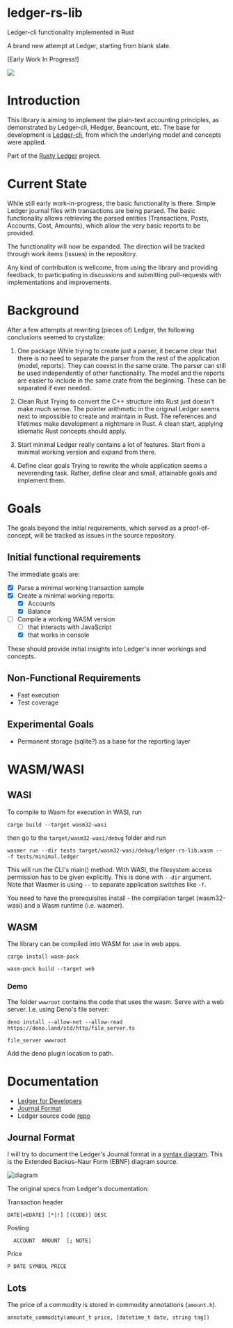 # ledger-rs-lib
Ledger-cli functionality implemented in Rust

A brand new attempt at Ledger, starting from blank slate.

[Early Work In Progress!]

![](https://img.shields.io/crates/v/ledger-rs-lib?style=plastic)

# Introduction

This library is aiming to implement the plain-text accounting principles, as demonstrated by Ledger-cli, Hledger, Beancount, etc. The base for development is [Ledger-cli](https://github.com/ledger/ledger/), from which the underlying model and concepts were applied.

Part of the [Rusty Ledger](https://github.com/ledger-rs/) project.

# Current State

While still early work-in-progress, the basic functionality is there. Simple Ledger journal files with transactions are being parsed. The basic functionality allows retrieving the parsed entities (Transactions, Posts, Accounts, Cost, Amounts), which allow the very basic reports to be provided.

The functionality will now be expanded. The direction will be tracked through work items (issues) in the repository.

Any kind of contribution is wellcome, from using the library and providing feedback, to participating in discussions and submitting pull-requests with implementations and improvements.

# Background

After a few attempts at rewriting (pieces of) Ledger, the following conclusions seemed to crystalize:

1. One package
While trying to create just a parser, it became clear that there is no need to separate the parser from the rest of the application (model, reports). They can coexist in the same crate. The parser can still be used independently of other functionality.
The model and the reports are easier to include in the same crate from the beginning. These can be separated if ever needed.

1. Clean Rust
Trying to convert the C++ structure into Rust just doesn't make much sense. The pointer arithmetic in the original Ledger seems next to impossible to create and maintain in Rust. The references and lifetimes make development a nightmare in Rust. A clean start, applying idiomatic Rust concepts should apply.

1. Start minimal
Ledger really contains a lot of features. Start from a minimal working version and expand from there.

1. Define clear goals
Trying to rewrite the whole application seems a neverending task. Rather, define clear and small, attainable goals and implement them.

# Goals

The goals beyond the initial requirements, which served as a proof-of-concept, will be tracked as issues in the source repository.

## Initial functional requirements

The immediate goals are:

- [x] Parse a minimal working transaction sample
- [x] Create a minimal working reports:
  - [x] Accounts
  - [x] Balance
- [ ] Compile a working WASM version
  - [ ] that interacts with JavaScript
  - [x] that works in console

These should provide initial insights into Ledger's inner workings and concepts.

## Non-Functional Requirements

- Fast execution
- Test coverage

## Experimental Goals

- Permanent storage (sqlite?) as a base for the reporting layer

# WASM/WASI

## WASI

To compile to Wasm for execution in WASI, run
```
cargo build --target wasm32-wasi
```
then go to the `target/wasm32-wasi/debug` folder and run
```
wasmer run --dir tests target/wasm32-wasi/debug/ledger-rs-lib.wasm -- -f tests/minimal.ledger
```

This will run the CLI's main() method. With WASI, the filesystem access permission has to be given explicitly. This is done with `--dir` argument.
Note that Wasmer is using `--` to separate application switches like `-f`.

You need to have the prerequisites install - the compilation target (wasm32-wasi) and a Wasm runtime (i.e. wasmer).

## WASM 

The library can be compiled into WASM for use in web apps.

```shell
cargo install wasm-pack

wasm-pack build --target web
```

### Demo

The folder `wwwroot` contains the code that uses the wasm.
Serve with a web server. I.e. using Deno's file server:
```
deno install --allow-net --allow-read https://deno.land/std/http/file_server.ts

file_server wwwroot
```
Add the deno plugin location to path.


# Documentation

- [Ledger for Developers](https://ledger-cli.org/doc/ledger3.html#Ledger-for-Developers)
- [Journal Format](https://ledger-cli.org/doc/ledger3.html#Journal-Format)
- Ledger source code [repo](https://github.com/ledger/ledger/)

## Journal Format

I will try to document the Ledger's Journal format in a [syntax diagram](http://www.plantuml.com/plantuml/duml/LL9HhjCm4FptAHRpGLAv5o2gbAWLGeYF88fKgOgGIKnnIMpaR52hqBjm6Ux5RkAsBp_jxkpCsBDEtgCEQBwvxm8jjWO-ckPamfiUFlWXEDt2EnywZUA7qOq9KBJ6mR-_jZthdogIrw67Ny6VJOr2t6KR6BU-wup3cuBne6kyPK8aA-0ITZOGs_usi4e58yG_l9-EK2-5fU-H0FvZUQGGUQVHA3WMm-KhbnNLSYNX3yXNafj49bB1rZV4agbC6IlrrKpCw5zbWet9hQXhFpXamuwBYYldF6gqtaqI8Ywbd8Nbrfqun6onC1iJ-LQgUvzIWAABd4-3TcZn6XrzGpLvFiya3cKOILwQyCLPB8EjESjDffIIHZpR4xjzJ6WqHpzA5HSaAy8oiPrZJanIVnwwJCpDXgnoeiytIpD1inbSe2BcdaRPjEVNSTlycyjK0PeBGjmBUoyVUOBMJsW3idnSyxYt7R_CSosFhP1XRbp3N-X_). This is the Extended Backus–Naur Form (EBNF) diagram source.

![diagram](http://www.plantuml.com/plantuml/dsvg/LL9HhjCm4FptAHRpGLAv5o2gbAWLGeYF88fKgOgGIKnnIMpaR52hqBjm6Ux5RkAsBp_jxkpCsBDEtgCEQBwvxm8jjWO-ckPamfiUFlWXEDt2EnywZUA7qOq9KBJ6mR-_jZthdogIrw67Ny6VJOr2t6KR6BU-wup3cuBne6kyPK8aA-0ITZOGs_usi4e58yG_l9-EK2-5fU-H0FvZUQGGUQVHA3WMm-KhbnNLSYNX3yXNafj49bB1rZV4agbC6IlrrKpCw5zbWet9hQXhFpXamuwBYYldF6gqtaqI8Ywbd8Nbrfqun6onC1iJ-LQgUvzIWAABd4-3TcZn6XrzGpLvFiya3cKOILwQyCLPB8EjESjDffIIHZpR4xjzJ6WqHpzA5HSaAy8oiPrZJanIVnwwJCpDXgnoeiytIpD1inbSe2BcdaRPjEVNSTlycyjK0PeBGjmBUoyVUOBMJsW3idnSyxYt7R_CSosFhP1XRbp3N-X_)

The original specs from Ledger's documentation:

Transaction header
```
DATE[=EDATE] [*|!] [(CODE)] DESC
```

Posting
```
  ACCOUNT  AMOUNT  [; NOTE]
```

Price
```
P DATE SYMBOL PRICE
```

## Lots

The price of a commodity is stored in commodity annotations (`amount.h`).

`annotate_commodity(amount_t price, [datetime_t date, string tag])`
